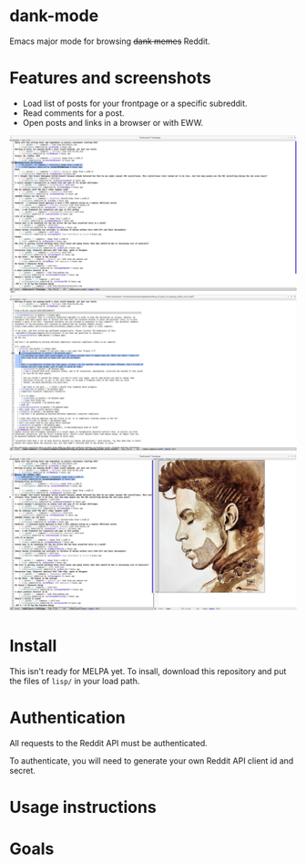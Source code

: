 # dank-mode

Emacs major mode for browsing ~~dank memes~~ Reddit.

# Features and screenshots

- Load list of posts for your frontpage or a specific subreddit.
- Read comments for a post.
- Open posts and links in a browser or with EWW.

![dank-posts mode](screenshots/dank-posts.png)
![dank-comments mode](screenshots/dank-comments.png)
![links](screenshots/link.png)

# Install

This isn't ready for MELPA yet. To insall, download this repository
and put the files of `lisp/` in your load path.

# Authentication

All requests to the Reddit API must be authenticated.

To authenticate, you will need to generate your own Reddit API client
id and secret.

# Usage instructions

# Goals
